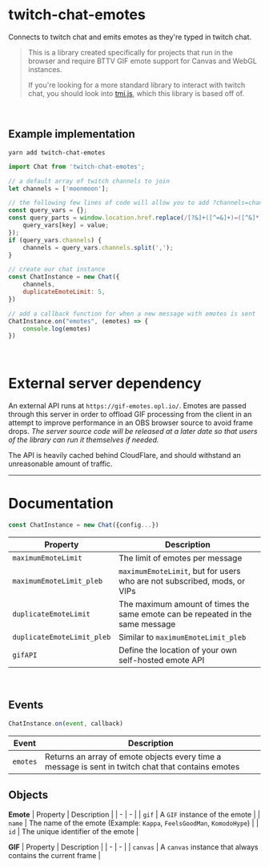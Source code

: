 # twitch-chat-emotes
Connects to twitch chat and emits emotes as they're typed in twitch chat.

> This is a library created specifically for projects that run in the browser and require BTTV GIF emote support for Canvas and WebGL instances.
> 
> If you're looking for a more standard library to interact with twitch chat, you should look into [tmi.js](https://github.com/tmijs/tmi.js), which this library is based off of.

&nbsp;

## Example implementation
```
yarn add twitch-chat-emotes
```

```js
import Chat from 'twitch-chat-emotes';

// a default array of twitch channels to join
let channels = ['moonmoon'];

// the following few lines of code will allow you to add ?channels=channel1,channel2,channel3 to the URL in order to override the default array of channels
const query_vars = {};
const query_parts = window.location.href.replace(/[?&]+([^=&]+)=([^&]*)/gi, function (m, key, value) {
	query_vars[key] = value;
});
if (query_vars.channels) {
	channels = query_vars.channels.split(',');
}

// create our chat instance
const ChatInstance = new Chat({
	channels,
	duplicateEmoteLimit: 5,
})

// add a callback function for when a new message with emotes is sent
ChatInstance.on("emotes", (emotes) => {
	console.log(emotes)
})
```

&nbsp;

# External server dependency

An external API runs at `https://gif-emotes.opl.io/`. Emotes are passed through this server in order to offload GIF processing from the client in an attempt to improve performance in an OBS browser source to avoid frame drops. *The server source code will be released at a later date so that users of the library can run it themselves if needed.*

The API is heavily cached behind CloudFlare, and should withstand an unreasonable amount of traffic.

---

# Documentation

```js
const ChatInstance = new Chat({config...})
```
| Property | Description |
| - | - |
| `maximumEmoteLimit` | The limit of emotes per message |
| `maximumEmoteLimit_pleb` | `maximumEmoteLimit`, but for users who are not subscribed, mods, or VIPs |
| `duplicateEmoteLimit` | The maximum amount of times the same emote can be repeated in the same message |
| `duplicateEmoteLimit_pleb` | Similar to `maximumEmoteLimit_pleb` |
| `gifAPI` | Define the location of your own self-hosted emote API |

&nbsp;

## Events

```js
ChatInstance.on(event, callback)
```

| Event | Description |
| - | - |
| `emotes` | Returns an array of emote objects every time a message is sent in twitch chat that contains emotes |

## Objects

**Emote**
| Property | Description |
| - | - |
| `gif` | A `GIF` instance of the emote |
| `name` | The name of the emote (Example: `Kappa`, `FeelsGoodMan`, `KomodoHype`) |
| `id` | The unique identifier of the emote |

**GIF**
| Property | Description |
| - | - |
| `canvas` | A `canvas` instance that always contains the current frame |

